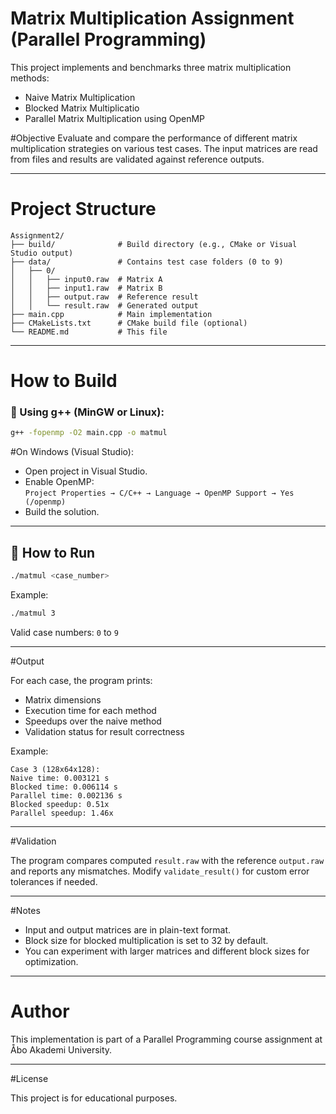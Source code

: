 # Matrix Multiplication Assignment (Parallel Programming)

This project implements and benchmarks three matrix multiplication methods:
- Naive Matrix Multiplication
- Blocked Matrix Multiplicatio
- Parallel Matrix Multiplication using OpenMP

#Objective
Evaluate and compare the performance of different matrix multiplication strategies on various test cases. The input matrices are read from files and results are validated against reference outputs.

---

# Project Structure

```
Assignment2/
├── build/              # Build directory (e.g., CMake or Visual Studio output)
├── data/               # Contains test case folders (0 to 9)
│   ├── 0/
│   │   ├── input0.raw  # Matrix A
│   │   ├── input1.raw  # Matrix B
│   │   ├── output.raw  # Reference result
│   │   └── result.raw  # Generated output
├── main.cpp            # Main implementation
├── CMakeLists.txt      # CMake build file (optional)
└── README.md           # This file
```

---

# How to Build

### 🧱 Using g++ (MinGW or Linux):
```bash
g++ -fopenmp -O2 main.cpp -o matmul
```

#On Windows (Visual Studio):
- Open project in Visual Studio.
- Enable OpenMP:  
  `Project Properties → C/C++ → Language → OpenMP Support → Yes (/openmp)`
- Build the solution.

---

## 🚀 How to Run

```bash
./matmul <case_number>
```

Example:
```bash
./matmul 3
```

Valid case numbers: `0` to `9`

---

#Output

For each case, the program prints:
- Matrix dimensions
- Execution time for each method
- Speedups over the naive method
- Validation status for result correctness

Example:
```
Case 3 (128x64x128):
Naive time: 0.003121 s
Blocked time: 0.006114 s
Parallel time: 0.002136 s
Blocked speedup: 0.51x
Parallel speedup: 1.46x
```

---

#Validation

The program compares computed `result.raw` with the reference `output.raw` and reports any mismatches. Modify `validate_result()` for custom error tolerances if needed.

---

#Notes

- Input and output matrices are in plain-text format.
- Block size for blocked multiplication is set to 32 by default.
- You can experiment with larger matrices and different block sizes for optimization.

---

# Author

This implementation is part of a Parallel Programming course assignment at Åbo Akademi University.

---

#License

This project is for educational purposes.